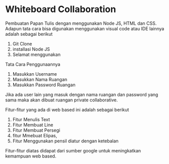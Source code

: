 # Whiteboard Collaboration
Pembuatan Papan Tulis dengan menggunakan Node JS, HTML dan CSS.
Adapun tata cara bisa digunakan menggunakan visual code atau IDE lainnya adalah sebagai berikut
1. Git Clone
2. installasi Node JS
3. Selamat menggunakan

Tata Cara Penggunaannya
1. Masukkan Username
2. Masukkan Nama Ruangan
3. Masukkan Password Ruangan

Jika ada user lain yang masuk dengan nama ruangan dan password yang sama maka akan dibuat ruangan private collaborative.

Fitur-fitur yang ada di web based ini adalah sebagai berikut
1. Fitur Menulis Text
2. Fitur Membuat Line
3. Fitur Membuat Persegi
4. fitur Mmebuat Elipas, 
5. Fitur Menggunakan pensil diatur dengan ketebalan

Fitur-fitur diatas didapat dari sumber google untuk meningkatkan kemampuan web based.

